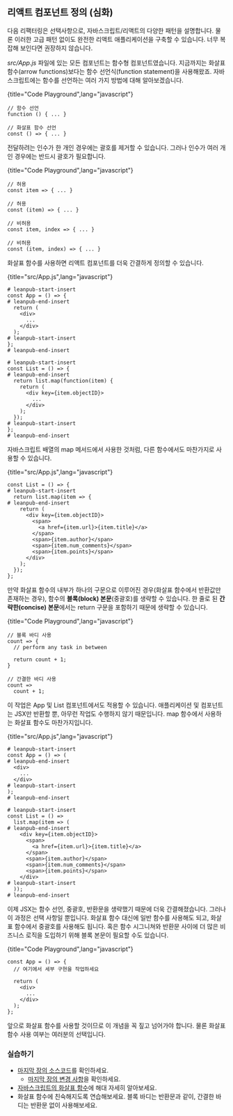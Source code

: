 ## 리액트 컴포넌트 정의 (심화)

다음 리팩터링은 선택사항으로, 자바스크립트/리액트의 다양한 패턴을 설명합니다. 물론 이러한 고급 패턴 없이도 완전한 리액트 애플리케이션을 구축할 수 있습니다. 너무 복잡해 보인다면 권장하지 않습니다.

*src/App.js* 파일에 있는 모든 컴포넌트는 함수형 컴포넌트였습니다. 지금까지는 화살표 함수(arrow functions)보다는 함수 선언식(function statement)을 사용해왔죠. 자바스크립트에는 함수를 선언하는 여러 가지 방법에 대해 알아보겠습니다.

{title="Code Playground",lang="javascript"}
~~~~~~~
// 함수 선언
function () { ... }

// 화살표 함수 선언
const () => { ... }
~~~~~~~

전달하려는 인수가 한 개인 경우에는 괄호를 제거할 수 있습니다. 그러나 인수가 여러 개인 경우에는 반드시 괄호가 필요합니다.

{title="Code Playground",lang="javascript"}
~~~~~~~
// 허용
const item => { ... }

// 허용
const (item) => { ... }

// 비허용
const item, index => { ... }

// 비허용
const (item, index) => { ... }
~~~~~~~

화살표 함수를 사용하면 리액트 컴포넌트를 더욱 간결하게 정의할 수 있습니다.

{title="src/App.js",lang="javascript"}
~~~~~~~
# leanpub-start-insert
const App = () => {
# leanpub-end-insert
  return (
    <div>
      ...
    </div>
  );
# leanpub-start-insert
};
# leanpub-end-insert

# leanpub-start-insert
const List = () => {
# leanpub-end-insert
  return list.map(function(item) {
    return (
      <div key={item.objectID}>
        ...
      </div>
    );
  });
# leanpub-start-insert
};
# leanpub-end-insert
~~~~~~~

자바스크립트 배열의 map 메서드에서 사용한 것처럼, 다른 함수에서도 마찬가지로 사용할 수 있습니다.

{title="src/App.js",lang="javascript"}
~~~~~~~
const List = () => {
# leanpub-start-insert
  return list.map(item => {
# leanpub-end-insert
    return (
      <div key={item.objectID}>
        <span>
          <a href={item.url}>{item.title}</a>
        </span>
        <span>{item.author}</span>
        <span>{item.num_comments}</span>
        <span>{item.points}</span>
      </div>
    );
  });
};
~~~~~~~

만약 화살표 함수의 내부가 하나의 구문으로 이루어진 경우(화살표 함수에서 반환값만 존재하는 경우), 함수의 **블록(block) 본문**(중괄호)를 생략할 수 있습니다. 한 줄로 된 **간략한(concise) 본문**에서는 return 구문을 포함하기 때문에 생략할 수 있습니다.

{title="Code Playground",lang="javascript"}
~~~~~~~
// 블록 바디 사용
count => {
  // perform any task in between

  return count + 1;
}

// 간결한 바디 사용
count =>
  count + 1;
~~~~~~~

이 작업은 App 및 List 컴포넌트에서도 적용할 수 있습니다. 애플리케이션 및 컴포넌트는 JSX만 반환할 뿐, 아무런 작업도 수행하지 않기 때문입니다. map 함수에서 사용하는 화살표 함수도 마찬가지입니다.

{title="src/App.js",lang="javascript"}
~~~~~~~
# leanpub-start-insert
const App = () => (
# leanpub-end-insert
  <div>
    ...
  </div>
# leanpub-start-insert
);
# leanpub-end-insert

# leanpub-start-insert
const List = () =>
  list.map(item => (
# leanpub-end-insert
    <div key={item.objectID}>
      <span>
        <a href={item.url}>{item.title}</a>
      </span>
      <span>{item.author}</span>
      <span>{item.num_comments}</span>
      <span>{item.points}</span>
    </div>
# leanpub-start-insert
  ));
# leanpub-end-insert
~~~~~~~

이제 JSX는 함수 선언, 중괄호, 반환문을 생략했기 때문에 더욱 간결해졌습니다. 그러나 이 과정은 선택 사항일 뿐입니다. 화살표 함수 대신에 일반 함수를 사용해도 되고, 화살표 함수에서 중괄호를 사용해도 됩니다. 혹은 함수 시그니쳐와 반환문 사이에 더 많은 비즈니스 로직을 도입하기 위해 블록 본문이 필요할 수도 있습니다.

{title="Code Playground",lang="javascript"}
~~~~~~~
const App = () => {
  // 여기에서 세부 구현을 작업하세요

  return (
    <div>
      ...
    </div>
  );
};
~~~~~~~

앞으로 화살표 함수를 사용할 것이므로 이 개념을 꼭 짚고 넘어가야 합니다. 물론 화살표 함수 사용 여부는 여러분의 선택입니다.

### 실습하기

* [마지막 장의 소스코드](https://codesandbox.io/s/github/the-road-to-learn-react/hacker-stories/tree/hs/React-Component-Definition)를 확인하세요.
  * [마지막 장의 변경 사항](https://github.com/the-road-to-learn-react/hacker-stories/compare/hs/Meet-another-React-Component...hs/React-Component-Definition?expand=1)을 확인하세요.
* [자바스크립트의 화살표 함수](https://developer.mozilla.org/en-US/docs/Web/JavaScript/Reference/Functions/Arrow_functions)에 해대 자세히 알아보세요.
* 화살표 함수에 친숙해지도록 연습해보세요. 블록 바디는 반환문과 같이, 간결한 바디는 반환문 없이 사용해보세요.

